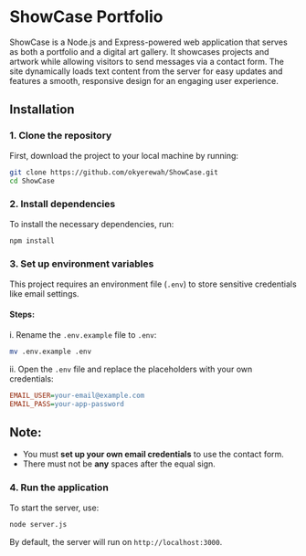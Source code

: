 # ShowCase Portfolio  

 ShowCase is a Node.js and Express-powered web application that serves as both a portfolio and a digital art gallery. It showcases projects and artwork while allowing visitors to send messages via a contact form. The site dynamically loads text content from the server for easy updates and features a smooth, responsive design for an engaging user experience.  



## Installation  

### 1. Clone the repository  
First, download the project to your local machine by running:  

```sh
git clone https://github.com/okyerewah/ShowCase.git
cd ShowCase
```  

### 2. Install dependencies  
To install the necessary dependencies, run:  

```sh
npm install
```  

### 3. Set up environment variables  
This project requires an environment file (`.env`) to store sensitive credentials like email settings.  

#### Steps:  
i. Rename the `.env.example` file to `.env`:  

   ```sh
   mv .env.example .env
   ```

ii. Open the `.env` file and replace the placeholders with your own credentials:  

   ```ini
   EMAIL_USER=your-email@example.com
   EMAIL_PASS=your-app-password
   ```  
## Note:   
- You must **set up your own email credentials** to use the contact form.  
- There must not be **any** spaces after the equal sign.


### 4. Run the application  
To start the server, use:  

```sh
node server.js
```  

By default, the server will run on `http://localhost:3000`.  
